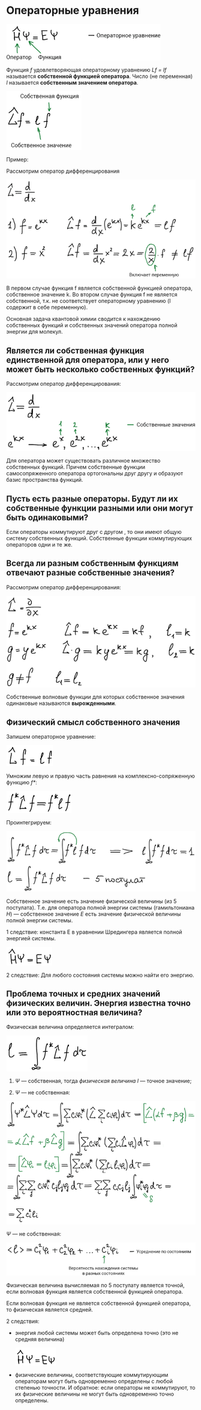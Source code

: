 # Операторные уравнения

![](../images/kvh/operatornye-uravneniya/operatornie_clip_image001.png)

Функция *f* удовлетворяющая операторному уравнению *Lf = lf* называется **собственной функцией оператора**. Число (не переменная) *l* называется **собственным значением оператора**.

![](../images/kvh/operatornye-uravneniya/operatornie_clip_image001_0000.png)

Пример:

Рассмотрим оператор дифференцирования

![](../images/kvh/operatornye-uravneniya/operatornie_clip_image001_0001.png)

В первом случае функция f является собственной функцией оператора, собственное значение k. Во втором случае функция f не является собственной, т.к. не соответствует операторному уравнению (l содержит в себе переменную).

Основная задача квантовой химии сводится к нахождению собственных функций и собственных значений оператора полной энергии для молекул.

## Является ли собственная функция единственной для оператора, или у него может быть несколько собственных функций?

Рассмотрим оператор дифференцирования:

![](../images/kvh/operatornye-uravneniya/operatornie_clip_image001_0003.png)

Для оператора может существовать различное множество собственных функций. Причем собственные функции самосопряженного оператора ортогональны друг другу и образуют базис пространства функций.

## Пусть есть разные операторы. Будут ли их собственные функции разными или они могут быть одинаковыми?

Если операторы коммутируют друг с другом , то они имеют общую систему собственных функций. Собственные функции коммутирующих операторов одни и те же.

## Всегда ли разным собственным функциям отвечают разные собственные значения?

Рассмотрим оператор дифференцирования:

![](../images/kvh/operatornye-uravneniya/operatornie_clip_image001_0009.png)

Собственные волновые функции для которых собственное значения одинаковые называются **вырожденными**.

## Физический смысл собственного значения

Запишем операторное уравнение:

![](../images/kvh/operatornye-uravneniya/operatornie_clip_image001_0005.png)

Умножим левую и правую часть равнения на комплексно-сопряженную функцию *f\**:

![](../images/kvh/operatornye-uravneniya/operatornie_clip_image001_0006.png)

Проинтегрируем:

![](../images/kvh/operatornye-uravneniya/operatornie_clip_image001_0007.png)

Собственное значение есть значение физической величины (из 5 постулата). Т.е. для оператора полной энергии системы (гамильтониана *H*) — собственное значение *Е* есть значение физической величины полной энергии системы.

1 следствие: константа Е в уравнении Шредингера является полной энергией системы.

![](../images/kvh/operatornye-uravneniya/operatornie_clip_image001_0013.png)

2 следствие: Для любого состояния системы можно найти его энергию.

## Проблема точных и средних значений физических величин. Энергия известна точно или это вероятностная величина?

Физическая величина определяется интегралом:

![](../images/kvh/operatornye-uravneniya/operatornie_clip_image001_0014.png)

1) *Ψ* — собственная, тогда *физическая величина l* — точное значение;

2) *Ψ* — не собственная:

![](../images/kvh/operatornye-uravneniya/operatornie_clip_image001_0015.png)

*Ψ* — не собственная:

![](../images/kvh/operatornye-uravneniya/operatornie_clip_image001_0018.png)

Физическая величина вычисляемая по 5 постулату является точной, если волновая функция является собственной функцией оператора.

Если волновая функция не является собственной функцией оператора, то физическая является средней.

2 следствия:

* энергия любой системы может быть определена точно (это не средняя величина)

    ![](../images/kvh/operatornye-uravneniya/operatornie_clip_image001_0019.png)

* физические величины, соответствующие коммутирующим операторам могут быть одновременно определены с любой степенью точности. И обратное: если операторы не коммутируют, то их физические величины не могут быть одновременно точно определены.

